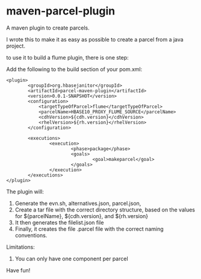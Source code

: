 # maven-parcel-plugin
A maven plugin to create parcels.

I wrote this to make it as easy as possible to create a parcel from a java project.

to use it to build a flume plugin, there is one step:

Add the following to the build section of your pom.xml:

```
<plugin>
        <groupId>org.hbasejanitor</groupId>
        <artifactId>parcel-maven-plugin</artifactId>
        <version>0.0.1-SNAPSHOT</version>
        <configuration>
            <targetTypeOfParcel>flume</targetTypeOfParcel>
            <parcelName>HBASE10_PROXY_FLUME_SOURCE</parcelName>
            <cdhVersion>${cdh.version}</cdhVersion>
            <rhelVersion>${rh.version}</rhelVersion>
        </configuration>

        <executions>
                <execution>
                        <phase>package</phase>
                        <goals>
                                <goal>makeparcel</goal>
                        </goals>
                </execution>
        </executions>
</plugin>
```

The plugin will:
1. Generate the evn.sh, alternatives.json, parcel.json,
2. Create a tar file with the correct directory structure, based on the values for ${parcelName}, ${cdh.version}, and ${rh.version}
3. It then generates the filelist.json file
4. Finally, it creates the file .parcel file with the correct naming conventions.


Limitations:
1. You can only have one component per parcel


Have fun!
